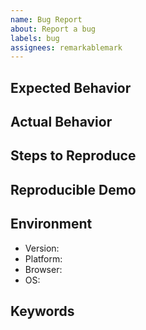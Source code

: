 ```yaml
---
name: Bug Report
about: Report a bug
labels: bug
assignees: remarkablemark
---
```


## Expected Behavior

<!-- What should happen. -->

## Actual Behavior

<!-- What happens instead. -->

## Steps to Reproduce

<!-- Describe a sequence of steps that anybody can repeat to see the issue. -->

## Reproducible Demo

<!--
Creating a bug demo will help speed up the process of resolving the issue:

* JSFiddle: https://jsfiddle.net/remarkablemark/ykz2meot/
* Replit: https://replit.com/@remarkablemark/style-to-object
-->

## Environment

- Version:
- Platform:
- Browser:
- OS:

## Keywords

<!-- Include keywords that might help others with the same problem find this issue. -->
